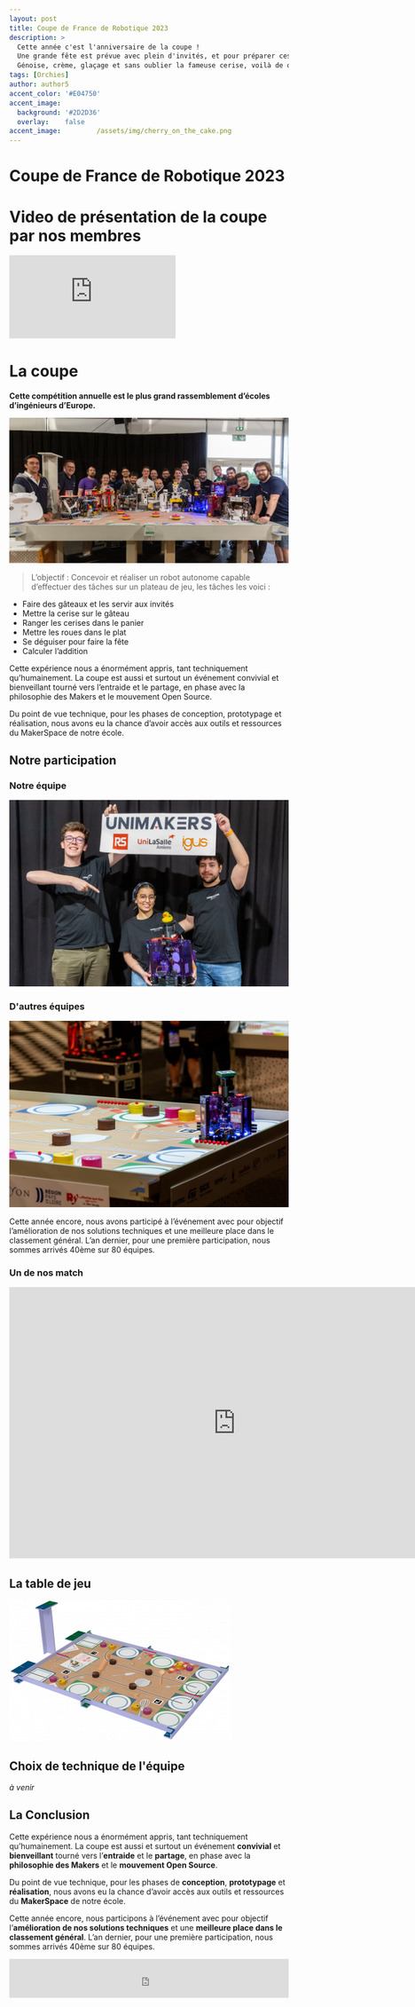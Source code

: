 ```yaml
---
layout: post
title: Coupe de France de Robotique 2023 
description: > 
  Cette année c'est l'anniversaire de la coupe !
  Une grande fête est prévue avec plein d'invités, et pour préparer ces festivités nos petits robots ont décidé d'aider grand-mère Monique à préparer ces gâteaux à la recette légendaires.
  Génoise, crème, glaçage et sans oublier la fameuse cerise, voilà de quoi auront besoin nos petits robots pour accomplir leurs missions.
tags: [Orchies]
author: author5
accent_color: '#E04750'
accent_image:       
  background: '#2D2D36'
  overlay:    false
accent_image:         /assets/img/cherry_on_the_cake.png
---
```


# Coupe de France de Robotique 2023 

# Video de présentation de la coupe par nos membres 
<iframe width="auto" height="auto" src="https://www.youtube.com/embed/h137741JeEo" title="Objectif coupe de France de robotique - Projet I3 - Unilasalle Amiens" frameborder="0" allow="accelerometer; autoplay; clipboard-write; encrypted-media; gyroscope; picture-in-picture; web-share" allowfullscreen></iframe>

# La coupe 
**Cette compétition annuelle est le plus grand rassemblement d’écoles d’ingénieurs d’Europe.**

![équipes réunies](/assets/img/cdr2023.jpg)

>L’objectif : Concevoir et réaliser un robot autonome capable d’effectuer des tâches sur un plateau de jeu, les tâches les voici :
- Faire des gâteaux et les servir aux invités
- Mettre la cerise sur le gâteau
- Ranger les cerises dans le panier
- Mettre les roues dans le plat
- Se déguiser pour faire la fête
- Calculer l’addition

Cette expérience nous a énormément appris, tant techniquement qu’humainement. La coupe est aussi et surtout un événement convivial et bienveillant tourné vers l’entraide et le partage, en phase avec la philosophie des Makers et le mouvement Open Source.

Du point de vue technique, pour les phases de conception, prototypage et réalisation, nous avons eu la chance d’avoir accès aux outils et ressources du MakerSpace de notre école.

## Notre participation

### Notre équipe

![equipe 2023](/assets/img/equipe/equipe_2023.jpg)

### D'autres équipes  

![Equipes](/assets/img/match.jpg)

Cette année encore, nous avons participé à l’événement avec pour objectif l’amélioration de nos solutions techniques et une meilleure place dans le classement général. L’an dernier, pour une première participation, nous sommes arrivés 40ème sur 80 équipes.

### Un de nos match

<iframe width="816" height="489" src="https://www.youtube.com/embed/PNqFieVEhVM?start=3618" title="Coupe de France de Robotique 2023 - Série 5" frameborder="0" allow="accelerometer; autoplay; clipboard-write; encrypted-media; gyroscope; picture-in-picture; web-share" allowfullscreen></iframe>

## La table de jeu 

![stand_Unimakers](/assets/img/Table_de_Robotique_2023.png)

## Choix de technique de l'équipe 

*à venir*

## La Conclusion 

Cette expérience nous a énormément appris, tant techniquement qu’humainement. La coupe est aussi et surtout un événement **convivial** et **bienveillant** tourné vers l’**entraide** et le **partage**, en phase avec la **philosophie des Makers** et le **mouvement Open Source**.

Du point de vue technique, pour les phases de **conception**, **prototypage** et **réalisation**, nous avons eu la chance d’avoir accès aux outils et ressources du **MakerSpace** de notre école.

Cette année encore, nous participons à l’événement avec pour objectif l’**amélioration de nos solutions techniques** et une **meilleure place dans le classement général**. L’an dernier, pour une première participation, nous sommes arrivés 40ème sur 80 équipes.

<iframe id="haWidget" allowtransparency="true" src="https://www.helloasso.com/associations/unimakers-association-technique-d-unilasalle-amiens/adhesions/adhesion-unimakers/widget-bouton" style="width: 100%; height: 70px; border: none;"></iframe>